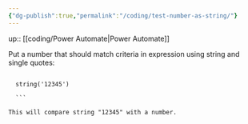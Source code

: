 ```yaml
---
{"dg-publish":true,"permalink":"/coding/test-number-as-string/"}
---
```


up:: [[coding/Power Automate\|Power Automate]]

Put a number that should match criteria in expression using string and single quotes:

```excel

  string('12345')

  ```

This will compare string "12345" with a number.
